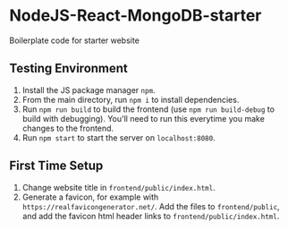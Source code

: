 # NodeJS-React-MongoDB-starter

Boilerplate code for starter website

## Testing Environment

1. Install the JS package manager `npm`.
2. From the main directory, run `npm i` to install dependencies.
3. Run `npm run build` to build the frontend (use `npm run build-debug` to build with debugging). You'll need to run this everytime you make changes to the frontend.
4. Run `npm start` to start the server on `localhost:8080`.

## First Time Setup

1. Change website title in `frontend/public/index.html`.
2. Generate a favicon, for example with `https://realfavicongenerator.net/`. Add the files to `frontend/public`, and add the favicon html header links to `frontend/public/index.html`.
